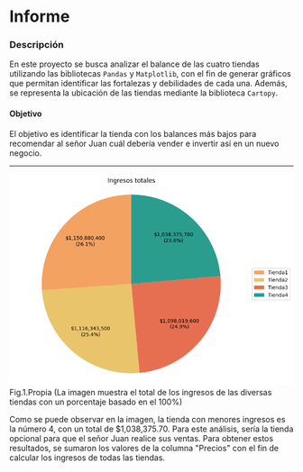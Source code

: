 # Informe

### Descripción
En este proyecto se busca analizar el balance de las cuatro tiendas utilizando las bibliotecas `Pandas` y `Matplotlib`, con el fin de generar gráficos que permitan identificar las fortalezas y debilidades de cada una. Además, se representa la ubicación de las tiendas mediante la biblioteca `Cartopy`.


#### Objetivo 
El objetivo es identificar la tienda con los balances más bajos para recomendar al señor Juan cuál debería vender e invertir así en un nuevo negocio.

---

![Imagen1](AluraStore/challenge1-data-science-latam-main/graficas/ingresosTotales.png)
Fig.1.Propia (La imagen muestra el total de los ingresos de las diversas tiendas con un porcentaje basado en el 100%)

Como se puede observar en la imagen, la tienda con menores ingresos es la número 4, con un total de $1,038,375.70. Para este análisis, sería la tienda opcional para que el señor Juan realice sus ventas. Para obtener estos resultados, se sumaron los valores de la columna "Precios" con el fin de calcular los ingresos de todas las tiendas.
